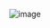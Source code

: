 ![image](https://user-images.githubusercontent.com/107315686/195963696-7f45f745-bc33-4cb6-bf95-4b54fdde3af9.png)
